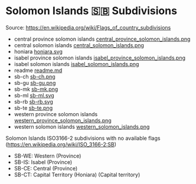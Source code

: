 # Solomon Islands 🇸🇧 Subdivisions

Source: https://en.wikipedia.org/wiki/Flags_of_country_subdivisions

* central province solomon islands [central_province_solomon_islands.png](https://github.com/amckenna41/iso3166-flag-icons/blob/main/iso3166-2-icons/SB/central_province_solomon_islands.png)
* central solomon islands [central_solomon_islands.png](https://github.com/amckenna41/iso3166-flag-icons/blob/main/iso3166-2-icons/SB/central_solomon_islands.png)
* honiara [honiara.svg](https://github.com/amckenna41/iso3166-flag-icons/blob/main/iso3166-2-icons/SB/honiara.svg)
* isabel province solomon islands [isabel_province_solomon_islands.png](https://github.com/amckenna41/iso3166-flag-icons/blob/main/iso3166-2-icons/SB/isabel_province_solomon_islands.png)
* isabel solomon islands [isabel_solomon_islands.png](https://github.com/amckenna41/iso3166-flag-icons/blob/main/iso3166-2-icons/SB/isabel_solomon_islands.png)
* readme [readme.md](https://github.com/amckenna41/iso3166-flag-icons/blob/main/iso3166-2-icons/SB/readme.md)
* sb-ch [sb-ch.png](https://github.com/amckenna41/iso3166-flag-icons/blob/main/iso3166-2-icons/SB/sb-ch.png)
* sb-gu [sb-gu.png](https://github.com/amckenna41/iso3166-flag-icons/blob/main/iso3166-2-icons/SB/sb-gu.png)
* sb-mk [sb-mk.png](https://github.com/amckenna41/iso3166-flag-icons/blob/main/iso3166-2-icons/SB/sb-mk.png)
* sb-ml [sb-ml.svg](https://github.com/amckenna41/iso3166-flag-icons/blob/main/iso3166-2-icons/SB/sb-ml.svg)
* sb-rb [sb-rb.svg](https://github.com/amckenna41/iso3166-flag-icons/blob/main/iso3166-2-icons/SB/sb-rb.svg)
* sb-te [sb-te.png](https://github.com/amckenna41/iso3166-flag-icons/blob/main/iso3166-2-icons/SB/sb-te.png)
* western province solomon islands [western_province_solomon_islands.png](https://github.com/amckenna41/iso3166-flag-icons/blob/main/iso3166-2-icons/SB/western_province_solomon_islands.png)
* western solomon islands [western_solomon_islands.png](https://github.com/amckenna41/iso3166-flag-icons/blob/main/iso3166-2-icons/SB/western_solomon_islands.png)

Solomon Islands ISO3166-2 subdivisions with no available flags (https://en.wikipedia.org/wiki/ISO_3166-2:SB)

* SB-WE: Western (Province)
* SB-IS: Isabel (Province)
* SB-CE: Central (Province)
* SB-CT: Capital Territory (Honiara) (Capital territory)
